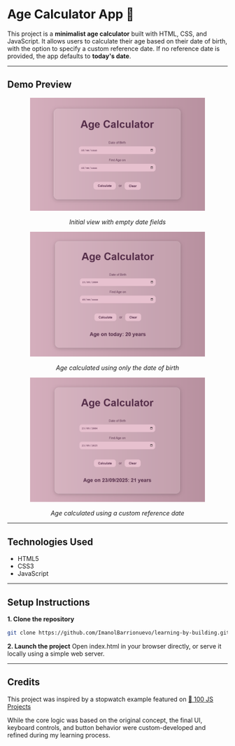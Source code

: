 # Age Calculator App 🎂

This project is a **minimalist age calculator** built with HTML, CSS, and JavaScript. It allows users to calculate their age based on their date of birth, with the option to specify a custom reference date. If no reference date is provided, the app defaults to **today's date**.

---

## Demo Preview

<p align="center">
  <img src="/age-calculator-app/images/screenshots/screenshot-1.png" width="400" alt="Age Calculator - Initial state with empty inputs">
</p>
<p align="center"><em>Initial view with empty date fields</em></p>


<p align="center">
  <img src="/age-calculator-app/images/screenshots/screenshot-2.png" width="400" alt="Age Calculator - Age calculated for today">
</p>
<p align="center"><em>Age calculated using only the date of birth</em></p>

<p align="center">
  <img src="/age-calculator-app/images/screenshots/screenshot-3.png" width="400" alt="Age Calculator - Age calculated for a custom reference date">
</p>
<p align="center"><em>Age calculated using a custom reference date</em></p>

---

## Technologies Used

- HTML5
- CSS3
- JavaScript

---

## Setup Instructions

**1. Clone the repository**

```bash
git clone https://github.com/ImanolBarrionuevo/learning-by-building.git
```

**2. Launch the project**
Open index.html in your browser directly, or serve it locally using a simple web server.

---

## Credits

This project was inspired by a stopwatch example featured on [🔗 100 JS Projects](https://www.100jsprojects.com/project/age-calculator)

While the core logic was based on the original concept, the final UI, keyboard controls, and button behavior were custom-developed and refined during my learning process.
